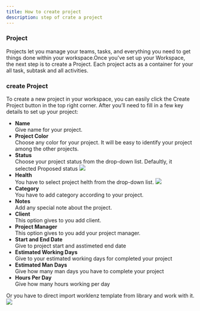 ```yaml
---
title: How to create project
description: step of crate a project
---
```


### Project

Projects let you manage your teams, tasks, and everything you need to get things done within your workspace.Once you've set up your Workspace, the next step is to create a Project. Each project acts as a container for your all task, subtask and all activities.

### create Project

To create a new project in your workspace, you can easily click the Create Project button in the top right corner. After you’ll need to fill in a few key details to set up your project:

<ul>
<li><b>Name</b><br> Give name for your project.</li>
<li><b>Project Color</b><br> Choose any color for your project. It will be easy to identify your project among the other projects.</li>
<li><b>Status</b><br>Choose your project status from the drop-down list. Defaultly, it selected Proposed status <img src="/status.png" > </li>
<li><b>Health</b><br> You have to select project helth from the drop-down list. <img src="/health.png" ></li>
<li><b>Category</b><br> You have to add category according to your project.</li>
<li><b>Notes</b><br> Add any special note about the project.</li>
<li><b>Client</b><br>This option gives to you add client. </li>
<li><b>Project Manager</b><br> This option gives to you add your project manager.</li>
<li><b>Start and End Date</b><br> Give to project start and asstimeted end date</li>
<li><b>Estimated Working Days</b><br>Give to your estimated working days for completed your project</li>
<li><b>Estimated Man Days</b><br>Give how many man days you have to complete your project</li>
<li><b>Hours Per Day</b><br>Give how many hours working per day</li>
</ul>

Or you have to direct import worklenz template from library and work with it.<img src="/template.png" >
